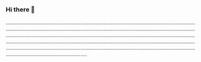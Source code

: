 ### Hi there 👋

.................................................................................................................................................................................................................................................................................................................................................................................................................................................................................................................................................................................................................................................................................................